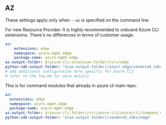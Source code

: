 ## AZ

These settings apply only when `--az` is specified on the command line.

For new Resource Provider. It is highly recommended to onboard Azure CLI extensions. There's no differences in terms of customer usage. 

``` yaml $(az) && $(target-mode) != 'core'
az:
    extensions: edge
    namespace: azure.mgmt.edge
    package-name: azure-mgmt-edge
az-output-folder: $(azure-cli-extension-folder)/src/edge
python-sdk-output-folder: "$(az-output-folder)/azext_edge/vendored_sdks/edge"
# add additional configuration here specific for Azure CLI
# refer to the faq.md for more details
```



This is for command modules that already in azure cli main repo. 
``` yaml $(az) && $(target-mode) == 'core'
az:
  extensions: edge
  namespace: azure.mgmt.edge
  package-name: azure-mgmt-edge
az-output-folder: $(azure-cli-folder)/src/azure-cli/azure/cli/command_modules/edge
python-sdk-output-folder: "$(az-output-folder)/vendored_sdks/edge"
``` 